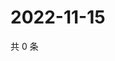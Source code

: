 # 2022-11-15

共 0 条

<!-- BEGIN WEIBO -->
<!-- 最后更新时间 Tue Nov 15 2022 22:14:50 GMT+0800 (China Standard Time) -->

<!-- END WEIBO -->
